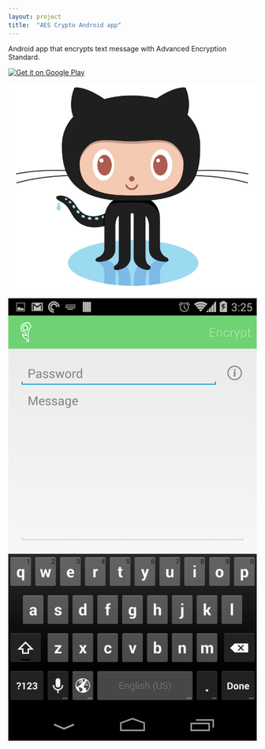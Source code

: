 ```yaml
---
layout: project
title:  "AES Crypto Android app"
---
```


Android app that encrypts text message with Advanced Encryption Standard.

[![Get it on Google Play](https://developer.android.com/images/brand/en_generic_rgb_wo_60.png)](https://play.google.com/store/apps/details?id=com.evgenii.aescrypto)

<a href='https://github.com/evgenyneu/aes-crypto-android' title='View source on GitHub'><img src='/image/logos/octocat.jpg' alt='View source on GitHub' class='GitHubOctocatLogo'></a>


<img src='/image/projects/2014_05_aes_crypto_for_android.png' class='Screenshot--IphonePortrait2x' title='AES Crypto Android'>